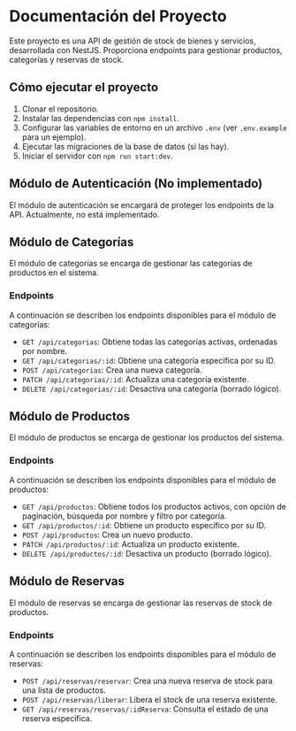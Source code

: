 # Documentación del Proyecto

Este proyecto es una API de gestión de stock de bienes y servicios, desarrollada con NestJS. Proporciona endpoints para gestionar productos, categorías y reservas de stock.

## Cómo ejecutar el proyecto

1. Clonar el repositorio.
2. Instalar las dependencias con `npm install`.
3. Configurar las variables de entorno en un archivo `.env` (ver `.env.example` para un ejemplo).
4. Ejecutar las migraciones de la base de datos (si las hay).
5. Iniciar el servidor con `npm run start:dev`.

## Módulo de Autenticación (No implementado)

El módulo de autenticación se encargará de proteger los endpoints de la API. Actualmente, no está implementado.

## Módulo de Categorías

El módulo de categorías se encarga de gestionar las categorías de productos en el sistema.

### Endpoints

A continuación se describen los endpoints disponibles para el módulo de categorías:

- `GET /api/categorias`: Obtiene todas las categorías activas, ordenadas por nombre.
- `GET /api/categorias/:id`: Obtiene una categoría específica por su ID.
- `POST /api/categorias`: Crea una nueva categoría.
- `PATCH /api/categorias/:id`: Actualiza una categoría existente.
- `DELETE /api/categorias/:id`: Desactiva una categoría (borrado lógico).

## Módulo de Productos

El módulo de productos se encarga de gestionar los productos del sistema.

### Endpoints

A continuación se describen los endpoints disponibles para el módulo de productos:

- `GET /api/productos`: Obtiene todos los productos activos, con opción de paginación, búsqueda por nombre y filtro por categoría.
- `GET /api/productos/:id`: Obtiene un producto específico por su ID.
- `POST /api/productos`: Crea un nuevo producto.
- `PATCH /api/productos/:id`: Actualiza un producto existente.
- `DELETE /api/productos/:id`: Desactiva un producto (borrado lógico).

## Módulo de Reservas

El módulo de reservas se encarga de gestionar las reservas de stock de productos.

### Endpoints

A continuación se describen los endpoints disponibles para el módulo de reservas:

- `POST /api/reservas/reservar`: Crea una nueva reserva de stock para una lista de productos.
- `POST /api/reservas/liberar`: Libera el stock de una reserva existente.
- `GET /api/reservas/reservas/:idReserva`: Consulta el estado de una reserva específica.

